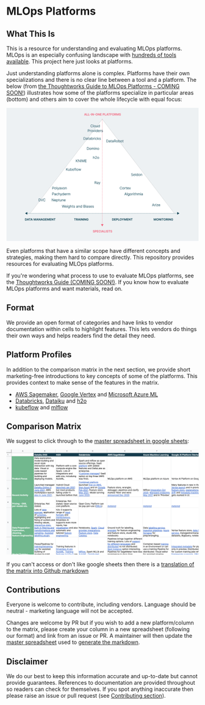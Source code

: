 # MLOps Platforms

## What This Is

This is a resource for understanding and evaluating MLOps platforms. MLOps is an especially confusing landscape with [hundreds of tools available](https://huyenchip.com/2020/12/30/mlops-v2.html). This project here just looks at platforms.

Just understanding platforms alone is complex. Platforms have their own specializations and there is no clear line between a tool and a platform. The below (from [the Thoughtworks Guide to MLOps Platforms - COMING SOON!](#)) illustrates how some of the platforms specialize in particular areas (bottom) and others aim to cover the whole lifecycle with equal focus:

![MLOps Landscape Diagram](images/whitepaper_MLOps_Landscape.png)

Even platforms that have a similar scope have different concepts and strategies, making them hard to compare directly. This repository provides resources for evaluating MLOps platforms.

If you're wondering what process to use to evaluate MLOps platforms, see the [Thoughtworks Guide (COMING SOON!)](#). If you know how to evaluate MLOps platforms and want materials, read on.

## Format

We provide an open format of categories and have links to vendor documentation within cells to highlight features. This lets vendors do things their own ways and helps readers find the detail they need.

## Platform Profiles

In addition to the comparison matrix in the next section, we provide short marketing-free introductions to key concepts of some of the platforms. This provides context to make sense of the features in the matrix.

- [AWS Sagemaker](AWS_Google_Azure.md#amazon), [Google Vertex](AWS_Google_Azure.md#google) and [Microsoft Azure ML](AWS_Google_Azure.md#azure)
- [Databricks](Dataiku_Databricks_h2o.md#databricks-lakehouse-platform), [Dataiku](Dataiku_Databricks_h2o.md#dataiku) and [h2o](Dataiku_Databricks_h2o.md#h2oai)
- [kubeflow](kubeflow_mlflow.md#kubeflow) and [mlflow](kubeflow_mlflow.md#mlflow)

## Comparison Matrix

We suggest to click through to the [master spreadsheet in google sheets](https://docs.google.com/spreadsheets/d/1nRqjnD7SCMJGmYR2gdZJ84YolLnHAMJwjSG7z7VcM6c/edit?usp=sharing):

[![matrix](images/spreadsheet_screenshot.png)](https://docs.google.com/spreadsheets/d/1nRqjnD7SCMJGmYR2gdZJ84YolLnHAMJwjSG7z7VcM6c/edit?usp=sharing)

If you can't access or don't like google sheets then there is a [translation of the matrix into Github markdown](markdown_matrix.md)


## Contributions

Everyone is welcome to contribute, including vendors. Language should be neutral - marketing language will not be accepted.

Changes are welcome by PR but if you wish to add a new platform/column to the matrix, please create your column in a new spreadsheet (following our format) and link from an issue or PR. A maintainer will then update the [master spreadsheet](https://docs.google.com/spreadsheets/d/1nRqjnD7SCMJGmYR2gdZJ84YolLnHAMJwjSG7z7VcM6c/edit?usp=sharing) used to [generate the markdown](https://tabletomarkdown.com/convert-spreadsheet-to-markdown/).


## Disclaimer

We do our best to keep this information accurate and up-to-date but cannot provide guarantees. References to documentation are provided throughout so readers can check for themselves. If you spot anything inaccurate then please raise an issue or pull request (see [Contributing section](#contributions)).
